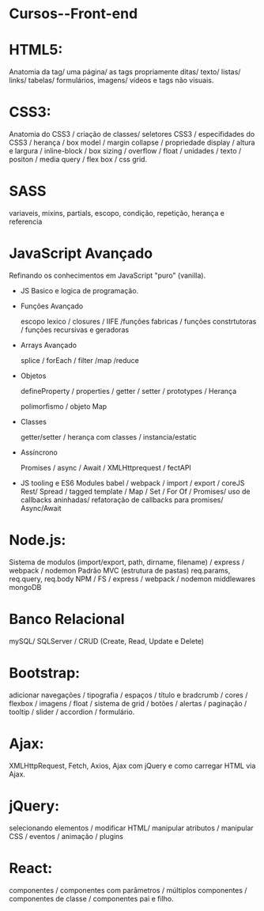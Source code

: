 # Cursos--Front-end
# HTML5: 
Anatomia da tag/ uma página/ as tags propriamente ditas/ texto/ listas/ links/ tabelas/ formulários, 
imagens/ vídeos e tags não visuais.

# CSS3: 
Anatomia do CSS3 / criação de classes/ seletores CSS3 / especifidades do CSS3 / 
herança / box model / margin collapse / propriedade display / altura e largura / 
inline-block / box sizing / overflow / float / unidades / texto / positon / media query /
flex box / css grid. 

# SASS 
variaveis, mixins, partials, escopo, condição, repetição, herança e referencia

# JavaScript Avançado
Refinando os conhecimentos em JavaScript "puro" (vanilla).
* JS Basico e logica de programação.
* Funções Avançado

  escopo lexico / closures / IIFE /funções fabricas / funções constrtutoras / funções recursivas e geradoras

* Arrays Avançado 

  splice / forEach / filter /map /reduce

* Objetos

  defineProperty / properties / getter / setter / prototypes / Herança

  polimorfismo / objeto Map

* Classes

  getter/setter  / herança com classes / instancia/estatic

* Assíncrono

  Promises / async / Await / XMLHttprequest / fectAPI 

* JS tooling e ES6 Modules
  babel / webpack / import / export / coreJS
  Rest/ Spread / tagged template / Map / Set / 
  For Of / Promises/ uso de callbacks aninhadas/ 
  refatoração de callbacks para promises/ Async/Await
  
# Node.js: 
  Sistema de modulos (import/export, path, dirname, filename) /
  express / webpack / nodemon
  Padrão MVC (estrutura de pastas)
  req.params, req.query, req.body
  NPM / FS /
  express / webpack / nodemon
  middlewares 
  mongoDB
  
# Banco Relacional
mySQL/ SQLServer / CRUD (Create, Read, Update e Delete)

# Bootstrap: 
adicionar navegações / tipografia / espaços / título e bradcrumb / cores / flexbox / imagens / float / 
sistema de grid / botões / alertas / paginação / tooltip / slider / accordion / formulário.

# Ajax: 
  XMLHttpRequest, Fetch, Axios, Ajax com jQuery e como carregar HTML via Ajax.

# jQuery: 
selecionando elementos / modificar HTML/ manipular atributos / manipular CSS / eventos / animação / plugins 

# React: 
componentes / componentes com parâmetros / múltiplos componentes / componentes de classe / componentes pai e filho.
